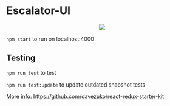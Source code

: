 # Escalator-UI

<p align="center">
  <img src="https://media.giphy.com/media/7Z4MpDF9cRdNS/giphy.gif">
</p>

`npm start` to run on localhost:4000

## Testing
`npm run test` to test

`npm run test:update` to update outdated snapshot tests

More info: https://github.com/davezuko/react-redux-starter-kit
